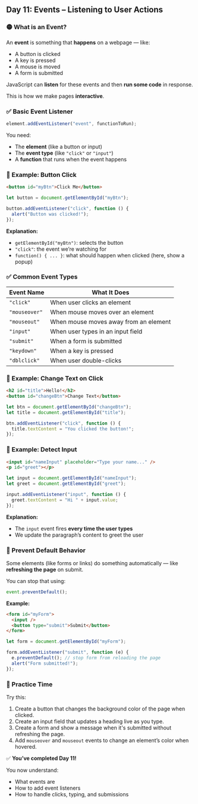 <article class="day-block">

## Day 11: Events – Listening to User Actions

### 🟡 What is an Event?

An **event** is something that **happens** on a webpage — like:

- A button is clicked
- A key is pressed
- A mouse is moved
- A form is submitted

JavaScript can **listen** for these events and then **run some code** in response.

This is how we make pages **interactive**.

<div class="section-break"></div>

### ✅ Basic Event Listener

```js
element.addEventListener("event", functionToRun);
```

You need:

- The **element** (like a button or input)
- The **event type** (like `"click"` or `"input"`)
- A **function** that runs when the event happens

<div class="section-break"></div>

### 🔹 Example: Button Click

```html
<button id="myBtn">Click Me</button>
```

```js
let button = document.getElementById("myBtn");

button.addEventListener("click", function () {
  alert("Button was clicked!");
});
```

**Explanation:**

- `getElementById("myBtn")`: selects the button
- `"click"`: the event we’re watching for
- `function() { ... }`: what should happen when clicked (here, show a popup)

<div class="section-break"></div>

### ✅ Common Event Types

| Event Name    | What It Does                          |
| ------------- | ------------------------------------- |
| `"click"`     | When user clicks an element           |
| `"mouseover"` | When mouse moves over an element      |
| `"mouseout"`  | When mouse moves away from an element |
| `"input"`     | When user types in an input field     |
| `"submit"`    | When a form is submitted              |
| `"keydown"`   | When a key is pressed                 |
| `"dblclick"`  | When user double-clicks               |

<div class="section-break"></div>

### 🔹 Example: Change Text on Click

```html
<h2 id="title">Hello!</h2>
<button id="changeBtn">Change Text</button>
```

```js
let btn = document.getElementById("changeBtn");
let title = document.getElementById("title");

btn.addEventListener("click", function () {
  title.textContent = "You clicked the button!";
});
```

<div class="section-break"></div>

### 🔹 Example: Detect Input

```html
<input id="nameInput" placeholder="Type your name..." />
<p id="greet"></p>
```

```js
let input = document.getElementById("nameInput");
let greet = document.getElementById("greet");

input.addEventListener("input", function () {
  greet.textContent = "Hi " + input.value;
});
```

**Explanation:**

- The `input` event fires **every time the user types**
- We update the paragraph’s content to greet the user

<div class="section-break"></div>

### 🔹 Prevent Default Behavior

Some elements (like forms or links) do something automatically — like **refreshing the page** on submit.

You can stop that using:

```js
event.preventDefault();
```

**Example:**

```html
<form id="myForm">
  <input />
  <button type="submit">Submit</button>
</form>
```

```js
let form = document.getElementById("myForm");

form.addEventListener("submit", function (e) {
  e.preventDefault(); // stop form from reloading the page
  alert("Form submitted!");
});
```

<div class="section-break"></div>

<div class="practice">

### 🔸 Practice Time

Try this:

1. Create a button that changes the background color of the page when clicked.
2. Create an input field that updates a heading live as you type.
3. Create a form and show a message when it's submitted without refreshing the page.
4. Add `mouseover` and `mouseout` events to change an element’s color when hovered.

</div>

<div class="section-break"></div>

✅ **You’ve completed Day 11!**

You now understand:

- What events are
- How to add event listeners
- How to handle clicks, typing, and submissions

</article>

